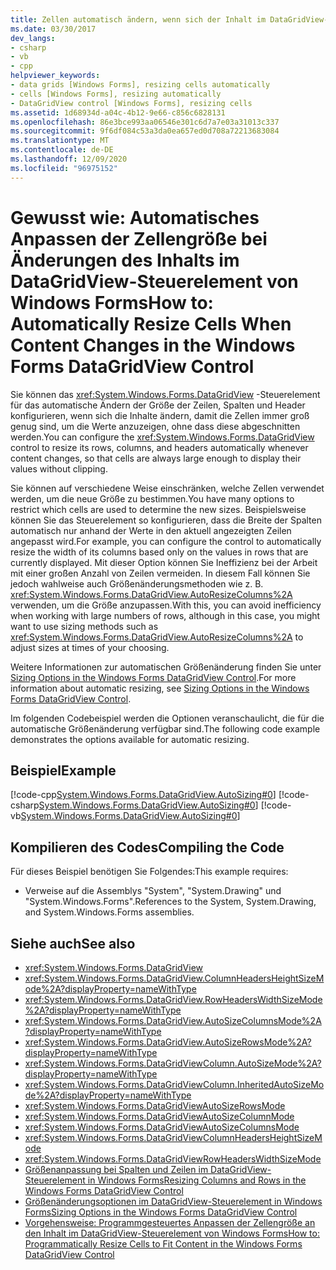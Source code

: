 ```yaml
---
title: Zellen automatisch ändern, wenn sich der Inhalt im DataGridView-Steuerelement ändert
ms.date: 03/30/2017
dev_langs:
- csharp
- vb
- cpp
helpviewer_keywords:
- data grids [Windows Forms], resizing cells automatically
- cells [Windows Forms], resizing automatically
- DataGridView control [Windows Forms], resizing cells
ms.assetid: 1d68934d-a04c-4b12-9e66-c856c6828131
ms.openlocfilehash: 86e3bce993aa06546e301c6d7a7e03a31013c337
ms.sourcegitcommit: 9f6df084c53a3da0ea657ed0d708a72213683084
ms.translationtype: MT
ms.contentlocale: de-DE
ms.lasthandoff: 12/09/2020
ms.locfileid: "96975152"
---
```

# <a name="how-to-automatically-resize-cells-when-content-changes-in-the-windows-forms-datagridview-control"></a><span data-ttu-id="f95dd-102">Gewusst wie: Automatisches Anpassen der Zellengröße bei Änderungen des Inhalts im DataGridView-Steuerelement von Windows Forms</span><span class="sxs-lookup"><span data-stu-id="f95dd-102">How to: Automatically Resize Cells When Content Changes in the Windows Forms DataGridView Control</span></span>
<span data-ttu-id="f95dd-103">Sie können das <xref:System.Windows.Forms.DataGridView> -Steuerelement für das automatische Ändern der Größe der Zeilen, Spalten und Header konfigurieren, wenn sich die Inhalte ändern, damit die Zellen immer groß genug sind, um die Werte anzuzeigen, ohne dass diese abgeschnitten werden.</span><span class="sxs-lookup"><span data-stu-id="f95dd-103">You can configure the <xref:System.Windows.Forms.DataGridView> control to resize its rows, columns, and headers automatically whenever content changes, so that cells are always large enough to display their values without clipping.</span></span>  
  
 <span data-ttu-id="f95dd-104">Sie können auf verschiedene Weise einschränken, welche Zellen verwendet werden, um die neue Größe zu bestimmen.</span><span class="sxs-lookup"><span data-stu-id="f95dd-104">You have many options to restrict which cells are used to determine the new sizes.</span></span> <span data-ttu-id="f95dd-105">Beispielsweise können Sie das Steuerelement so konfigurieren, dass die Breite der Spalten automatisch nur anhand der Werte in den aktuell angezeigten Zeilen angepasst wird.</span><span class="sxs-lookup"><span data-stu-id="f95dd-105">For example, you can configure the control to automatically resize the width of its columns based only on the values in rows that are currently displayed.</span></span> <span data-ttu-id="f95dd-106">Mit dieser Option können Sie Ineffizienz bei der Arbeit mit einer großen Anzahl von Zeilen vermeiden. In diesem Fall können Sie jedoch wahlweise auch Größenänderungsmethoden wie z. B. <xref:System.Windows.Forms.DataGridView.AutoResizeColumns%2A> verwenden, um die Größe anzupassen.</span><span class="sxs-lookup"><span data-stu-id="f95dd-106">With this, you can avoid inefficiency when working with large numbers of rows, although in this case, you might want to use sizing methods such as <xref:System.Windows.Forms.DataGridView.AutoResizeColumns%2A> to adjust sizes at times of your choosing.</span></span>  
  
 <span data-ttu-id="f95dd-107">Weitere Informationen zur automatischen Größenänderung finden Sie unter [Sizing Options in the Windows Forms DataGridView Control](sizing-options-in-the-windows-forms-datagridview-control.md).</span><span class="sxs-lookup"><span data-stu-id="f95dd-107">For more information about automatic resizing, see [Sizing Options in the Windows Forms DataGridView Control](sizing-options-in-the-windows-forms-datagridview-control.md).</span></span>  
  
 <span data-ttu-id="f95dd-108">Im folgenden Codebeispiel werden die Optionen veranschaulicht, die für die automatische Größenänderung verfügbar sind.</span><span class="sxs-lookup"><span data-stu-id="f95dd-108">The following code example demonstrates the options available for automatic resizing.</span></span>  
  
## <a name="example"></a><span data-ttu-id="f95dd-109">Beispiel</span><span class="sxs-lookup"><span data-stu-id="f95dd-109">Example</span></span>  
 [!code-cpp[System.Windows.Forms.DataGridView.AutoSizing#0](~/samples/snippets/cpp/VS_Snippets_Winforms/System.Windows.Forms.DataGridView.AutoSizing/CPP/autosizing.cpp#0)]
 [!code-csharp[System.Windows.Forms.DataGridView.AutoSizing#0](~/samples/snippets/csharp/VS_Snippets_Winforms/System.Windows.Forms.DataGridView.AutoSizing/CS/autosizing.cs#0)]
 [!code-vb[System.Windows.Forms.DataGridView.AutoSizing#0](~/samples/snippets/visualbasic/VS_Snippets_Winforms/System.Windows.Forms.DataGridView.AutoSizing/VB/autosizing.vb#0)]  
  
## <a name="compiling-the-code"></a><span data-ttu-id="f95dd-110">Kompilieren des Codes</span><span class="sxs-lookup"><span data-stu-id="f95dd-110">Compiling the Code</span></span>  
 <span data-ttu-id="f95dd-111">Für dieses Beispiel benötigen Sie Folgendes:</span><span class="sxs-lookup"><span data-stu-id="f95dd-111">This example requires:</span></span>  
  
- <span data-ttu-id="f95dd-112">Verweise auf die Assemblys "System", "System.Drawing" und "System.Windows.Forms".</span><span class="sxs-lookup"><span data-stu-id="f95dd-112">References to the System, System.Drawing, and System.Windows.Forms assemblies.</span></span>  
  
## <a name="see-also"></a><span data-ttu-id="f95dd-113">Siehe auch</span><span class="sxs-lookup"><span data-stu-id="f95dd-113">See also</span></span>

- <xref:System.Windows.Forms.DataGridView>
- <xref:System.Windows.Forms.DataGridView.ColumnHeadersHeightSizeMode%2A?displayProperty=nameWithType>
- <xref:System.Windows.Forms.DataGridView.RowHeadersWidthSizeMode%2A?displayProperty=nameWithType>
- <xref:System.Windows.Forms.DataGridView.AutoSizeColumnsMode%2A?displayProperty=nameWithType>
- <xref:System.Windows.Forms.DataGridView.AutoSizeRowsMode%2A?displayProperty=nameWithType>
- <xref:System.Windows.Forms.DataGridViewColumn.AutoSizeMode%2A?displayProperty=nameWithType>
- <xref:System.Windows.Forms.DataGridViewColumn.InheritedAutoSizeMode%2A?displayProperty=nameWithType>
- <xref:System.Windows.Forms.DataGridViewAutoSizeRowsMode>
- <xref:System.Windows.Forms.DataGridViewAutoSizeColumnMode>
- <xref:System.Windows.Forms.DataGridViewAutoSizeColumnsMode>
- <xref:System.Windows.Forms.DataGridViewColumnHeadersHeightSizeMode>
- <xref:System.Windows.Forms.DataGridViewRowHeadersWidthSizeMode>
- [<span data-ttu-id="f95dd-114">Größenanpassung bei Spalten und Zeilen im DataGridView-Steuerelement in Windows Forms</span><span class="sxs-lookup"><span data-stu-id="f95dd-114">Resizing Columns and Rows in the Windows Forms DataGridView Control</span></span>](resizing-columns-and-rows-in-the-windows-forms-datagridview-control.md)
- [<span data-ttu-id="f95dd-115">Größenänderungsoptionen im DataGridView-Steuerelement in Windows Forms</span><span class="sxs-lookup"><span data-stu-id="f95dd-115">Sizing Options in the Windows Forms DataGridView Control</span></span>](sizing-options-in-the-windows-forms-datagridview-control.md)
- [<span data-ttu-id="f95dd-116">Vorgehensweise: Programmgesteuertes Anpassen der Zellengröße an den Inhalt im DataGridView-Steuerelement von Windows Forms</span><span class="sxs-lookup"><span data-stu-id="f95dd-116">How to: Programmatically Resize Cells to Fit Content in the Windows Forms DataGridView Control</span></span>](programmatically-resize-cells-to-fit-content-in-the-datagrid.md)
